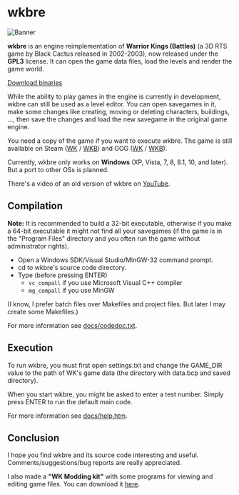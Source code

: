 # wkbre

![Banner](../gh-pages/images/header-bg.jpg)

__wkbre__ is an engine reimplementation of __Warrior Kings (Battles)__ (a 3D RTS game by Black Cactus released in 2002-2003), now released under the __GPL3__ license. It can open the game data files, load the levels and render the game world.

[Download binaries](https://github.com/AdrienTD/wkbre/releases)

While the ability to play games in the engine is currently in development, wkbre can still be used as a level editor. You can open savegames in it, make some changes like creating, moving or deleting characters, buildings, ..., then save the changes and load the new savegame in the original game engine.

You need a copy of the game if you want to execute wkbre. The game is still available on Steam ([WK](http://store.steampowered.com/app/297570) / [WKB](http://store.steampowered.com/app/299070)) and GOG ([WK](https://www.gog.com/game/warrior_kings) / [WKB](https://www.gog.com/game/warrior_kings_battles)).

Currently, wkbre only works on __Windows__ (XP, Vista, 7, 8, 8.1, 10, and later). But a port to other OSs is planned.

There's a video of an old version of wkbre on [YouTube](https://www.youtube.com/watch?v=K2LLjLelEJA).

## Compilation
__Note:__ It is recommended to build a 32-bit executable, otherwise if you make a 64-bit executable it might not find all your savegames (if the game is in the "Program Files" directory and you often run the game without administrator rights).
* Open a Windows SDK/Visual Studio/MinGW-32 command prompt.
* cd to wkbre's source code directory.
* Type (before pressing ENTER)
  * `vc_compall` if you use Microsoft Visual C++ compiler
  * `mg_compall` if you use MinGW

(I know, I prefer batch files over Makefiles and project files. But later I may create some Makefiles.)

For more information see [docs/codedoc.txt](docs/codedoc.txt).

## Execution
To run wkbre, you must first open settings.txt and change the GAME_DIR value to the path of WK's game data (the directory with data.bcp and saved directory).

When you start wkbre, you might be asked to enter a test number. Simply press ENTER to run the default main code.

For more information see [docs/help.htm](docs/help.htm).

## Conclusion
I hope you find wkbre and its source code interesting and useful. Comments/suggestions/bug reports are really appreciated.

I also made a __"WK Modding kit"__ with some programs for viewing and editing game files. You can download it [here](http://warriorkingsevents.jimdo.com/tools/).
